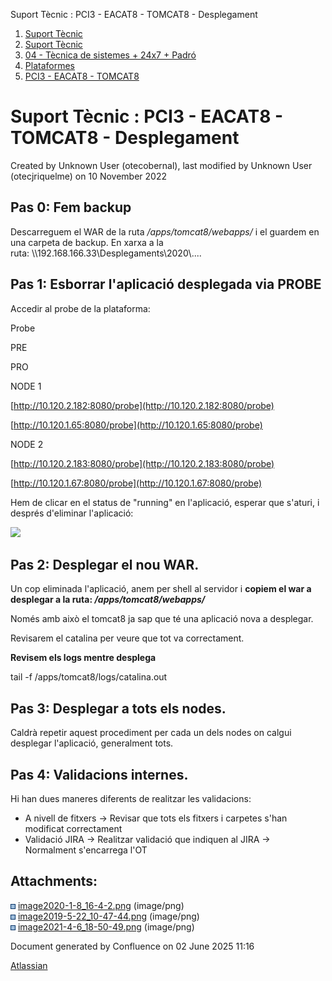 Suport Tècnic : PCI3 - EACAT8 - TOMCAT8 - Desplegament  

1.  [Suport Tècnic](index.html)
2.  [Suport Tècnic](13893782.html)
3.  [04 - Tècnica de sistemes + 24x7 + Padró](26313202.html)
4.  [Plataformes](Plataformes_41520520.html)
5.  [PCI3 - EACAT8 - TOMCAT8](PCI3---EACAT8---TOMCAT8_41520635.html)

Suport Tècnic : PCI3 - EACAT8 - TOMCAT8 - Desplegament
======================================================

Created by Unknown User (otecobernal), last modified by Unknown User (otecjriquelme) on 10 November 2022

Pas 0: Fem backup
-----------------

Descarreguem el WAR de la ruta _/apps/tomcat8/webapps/_ i el guardem en una carpeta de backup. En xarxa a la ruta: \\\\192.168.166.33\\Desplegaments\\2020\\....

Pas 1: Esborrar l'aplicació desplegada via PROBE
------------------------------------------------

Accedir al probe de la plataforma:

  

Probe

PRE

PRO

NODE 1

[http://10.120.2.182:8080/probe](http://10.120.2.182:8080/probe)

[http://10.120.1.65:8080/probe](http://10.120.1.65:8080/probe)

NODE 2

[http://10.120.2.183:8080/probe](http://10.120.2.183:8080/probe)

[http://10.120.1.67:8080/probe](http://10.120.1.67:8080/probe)

  

Hem de clicar en el status de "running" en l'aplicació, esperar que s'aturi, i després d'eliminar l'aplicació: 

![](attachments/41520637/41522342.png)

Pas 2: Desplegar el nou WAR.
----------------------------

Un cop eliminada l'aplicació, anem per shell al servidor i **copiem el war a desplegar a la ruta: _/apps/tomcat8/webapps/_**

Només amb això el tomcat8 ja sap que té una aplicació nova a desplegar.

Revisarem el catalina per veure que tot va correctament.

**Revisem els logs mentre desplega**

tail -f /apps/tomcat8/logs/catalina.out

Pas 3: Desplegar a tots els nodes.
----------------------------------

Caldrà repetir aquest procediment per cada un dels nodes on calgui desplegar l'aplicació, generalment tots.

Pas 4: Validacions internes.
----------------------------

Hi han dues maneres diferents de realitzar les validacions:

*   A nivell de fitxers → Revisar que tots els fitxers i carpetes s'han modificat correctament
*   Validació JIRA → Realitzar validació que indiquen al JIRA →  Normalment s'encarrega l'OT

Attachments:
------------

![](images/icons/bullet_blue.gif) [image2020-1-8\_16-4-2.png](attachments/41520637/41522340.png) (image/png)  
![](images/icons/bullet_blue.gif) [image2019-5-22\_10-47-44.png](attachments/41520637/41522341.png) (image/png)  
![](images/icons/bullet_blue.gif) [image2021-4-6\_18-50-49.png](attachments/41520637/41522342.png) (image/png)  

Document generated by Confluence on 02 June 2025 11:16

[Atlassian](http://www.atlassian.com/)